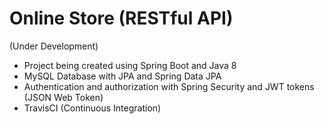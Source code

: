 # Online Store (RESTful API)
(Under Development)


- Project being created using Spring Boot and Java 8
- MySQL Database with JPA and Spring Data JPA
- Authentication and authorization with Spring Security and JWT tokens (JSON Web Token)
- TravisCI (Continuous Integration)

